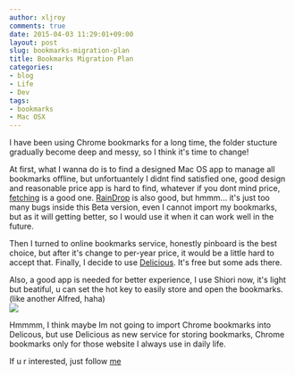 ```yaml
---
author: xljroy
comments: true
date: 2015-04-03 11:29:01+09:00
layout: post
slug: bookmarks-migration-plan
title: Bookmarks Migration Plan
categories:
- blog
- Life
- Dev
tags:
- bookmarks
- Mac OSX
---
```


I have been using Chrome bookmarks for a long time, the folder stucture gradually become deep and messy, so I think it's time to change!

At first, what I wanna do is to find a designed Mac OS app to manage all bookmarks offline, but unfortuantely I didnt find satisfied one, good design and reasonable price app is hard to find, whatever if you dont mind price, [fetching](fetching.io) is a good one. [RainDrop](raindrop.io) is also good, but hmmm... it's just too many bugs inside this Beta version, even I cannot import my bookmarks, but as it will getting better, so I would use it when it can work well in the future.

Then I turned to online bookmarks service, honestly pinboard is the best choice, but after it's change to per-year price, it would be a little hard to accept that. Finally, I decide to use [Delicious](https://delicious.com). It's free but some ads there. 

Also, a good app is needed for better experience, I use Shiori now, it's light but beatiful, u can set the hot key to easily store and open the bookmarks.(like another Alfred, haha)   
![](http://royxue.me/assets/img/blog/shiori.jpg)

Hmmmm, I think maybe Im not going to import Chrome bookmarks into Delicous, but use Delicious as new service for storing bookmarks, Chrome bookmarks only for those website I always use in daily life.

If u r interested, just follow [me](https://delicious.com/royxue)


